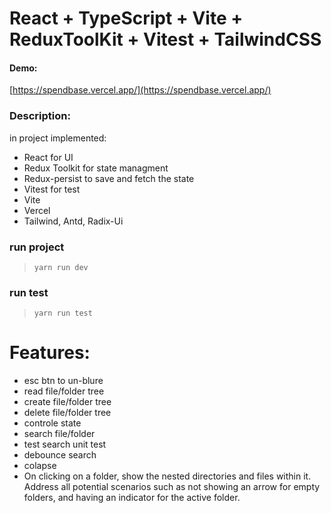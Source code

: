 # React + TypeScript + Vite + ReduxToolKit + Vitest + TailwindCSS

#### Demo:

[https://spendbase.vercel.app/](https://spendbase.vercel.app/)

### Description:

in project implemented:

- React for UI
- Redux Toolkit for state managment
- Redux-persist to save and fetch the state
- Vitest for test
- Vite
- Vercel
- Tailwind, Antd, Radix-Ui

### run project

>
> `yarn run dev`
>

### run test

> `yarn run test`
>

# Features:

- esc btn to un-blure
- read file/folder tree
- create file/folder tree
- delete file/folder tree
- controle state
- search file/folder
- test search unit test
- debounce search
- colapse
- On clicking on a folder, show the nested directories and files within it. Address all potential scenarios such as not
  showing an arrow for empty folders, and having an indicator for the active folder.


